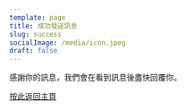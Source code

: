 ```yaml
---
template: page
title: 成功發送訊息
slug: success
socialImage: /media/icon.jpeg
draft: false
---
```


感謝你的訊息，我們會在看到訊息後盡快回覆你。

[按此返回主頁](/)
